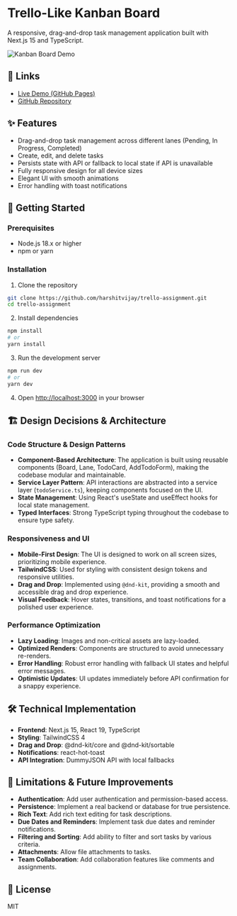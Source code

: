 # Trello-Like Kanban Board

A responsive, drag-and-drop task management application built with Next.js 15 and TypeScript.

![Kanban Board Demo](https://github.com/harshitvijay/trello-assignment/assets/xxxxx/gif-placeholder.png)

## 🔗 Links

- [Live Demo (GitHub Pages)](https://harshitvijay.github.io/trello-assignment/)
- [GitHub Repository](https://github.com/harshitvijay/trello-assignment)

## ✨ Features

- Drag-and-drop task management across different lanes (Pending, In Progress, Completed)
- Create, edit, and delete tasks
- Persists state with API or fallback to local state if API is unavailable
- Fully responsive design for all device sizes
- Elegant UI with smooth animations
- Error handling with toast notifications

## 🚀 Getting Started

### Prerequisites

- Node.js 18.x or higher
- npm or yarn

### Installation

1. Clone the repository
```bash
git clone https://github.com/harshitvijay/trello-assignment.git
cd trello-assignment
```

2. Install dependencies
```bash
npm install
# or
yarn install
```

3. Run the development server
```bash
npm run dev
# or
yarn dev
```

4. Open [http://localhost:3000](http://localhost:3000) in your browser

## 🏗️ Design Decisions & Architecture

### Code Structure & Design Patterns

- **Component-Based Architecture**: The application is built using reusable components (Board, Lane, TodoCard, AddTodoForm), making the codebase modular and maintainable.
- **Service Layer Pattern**: API interactions are abstracted into a service layer (`todoService.ts`), keeping components focused on the UI.
- **State Management**: Using React's useState and useEffect hooks for local state management.
- **Typed Interfaces**: Strong TypeScript typing throughout the codebase to ensure type safety.

### Responsiveness and UI

- **Mobile-First Design**: The UI is designed to work on all screen sizes, prioritizing mobile experience.
- **TailwindCSS**: Used for styling with consistent design tokens and responsive utilities.
- **Drag and Drop**: Implemented using `@dnd-kit`, providing a smooth and accessible drag and drop experience.
- **Visual Feedback**: Hover states, transitions, and toast notifications for a polished user experience.

### Performance Optimization

- **Lazy Loading**: Images and non-critical assets are lazy-loaded.
- **Optimized Renders**: Components are structured to avoid unnecessary re-renders.
- **Error Handling**: Robust error handling with fallback UI states and helpful error messages.
- **Optimistic Updates**: UI updates immediately before API confirmation for a snappy experience.

## 🛠️ Technical Implementation

- **Frontend**: Next.js 15, React 19, TypeScript
- **Styling**: TailwindCSS 4
- **Drag and Drop**: @dnd-kit/core and @dnd-kit/sortable
- **Notifications**: react-hot-toast
- **API Integration**: DummyJSON API with local fallbacks

## 🚧 Limitations & Future Improvements

- **Authentication**: Add user authentication and permission-based access.
- **Persistence**: Implement a real backend or database for true persistence.
- **Rich Text**: Add rich text editing for task descriptions.
- **Due Dates and Reminders**: Implement task due dates and reminder notifications.
- **Filtering and Sorting**: Add ability to filter and sort tasks by various criteria.
- **Attachments**: Allow file attachments to tasks.
- **Team Collaboration**: Add collaboration features like comments and assignments.

## 📝 License

MIT
